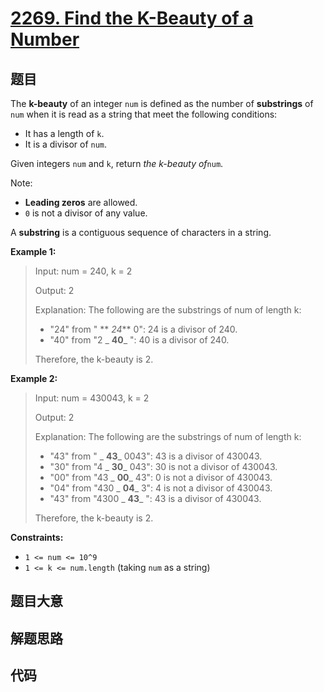# [2269. Find the K-Beauty of a Number](https://leetcode.com/problems/find-the-k-beauty-of-a-number/)

## 题目

The **k-beauty** of an integer `num` is defined as the number of
**substrings** of `num` when it is read as a string that meet the following
conditions:

- It has a length of `k`.
- It is a divisor of `num`.

Given integers `num` and `k`, return _the k-beauty of_`num`.

Note:

- **Leading zeros** are allowed.
- `0` is not a divisor of any value.

A **substring** is a contiguous sequence of characters in a string.

**Example 1:**

> Input: num = 240, k = 2
>
> Output: 2
>
> Explanation: The following are the substrings of num of length k:
>
> - "24" from " ** _24_** 0": 24 is a divisor of 240.
> - "40" from "2 _ **40**_ ": 40 is a divisor of 240.
>
> Therefore, the k-beauty is 2.

**Example 2:**

> Input: num = 430043, k = 2
>
> Output: 2
>
> Explanation: The following are the substrings of num of length k:
>
> - "43" from " _ **43**_ 0043": 43 is a divisor of 430043.
> - "30" from "4 _ **30**_ 043": 30 is not a divisor of 430043.
> - "00" from "43 _ **00**_ 43": 0 is not a divisor of 430043.
> - "04" from "430 _ **04**_ 3": 4 is not a divisor of 430043.
> - "43" from "4300 _ **43**_ ": 43 is a divisor of 430043.
>
> Therefore, the k-beauty is 2.

**Constraints:**

- `1 <= num <= 10^9`
- `1 <= k <= num.length` (taking `num` as a string)

## 题目大意

## 解题思路

## 代码

```javascript

```

